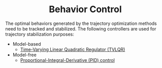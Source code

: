 <div align="center">

# Behavior Control
</div>

The optimal behaviors generated by the trajectory optimization methods need to be tracked and stabilized. 
The following controllers are used for trajectory stabilization purposes:
- Model-based
    - [Time-Varying Linear Quadratic Regulator (TVLQR)](controllers/tvlqr/README.md)
- Model-free
    - [Proportional-Integral-Derivative (PID) control](controllers/pid/README.md)